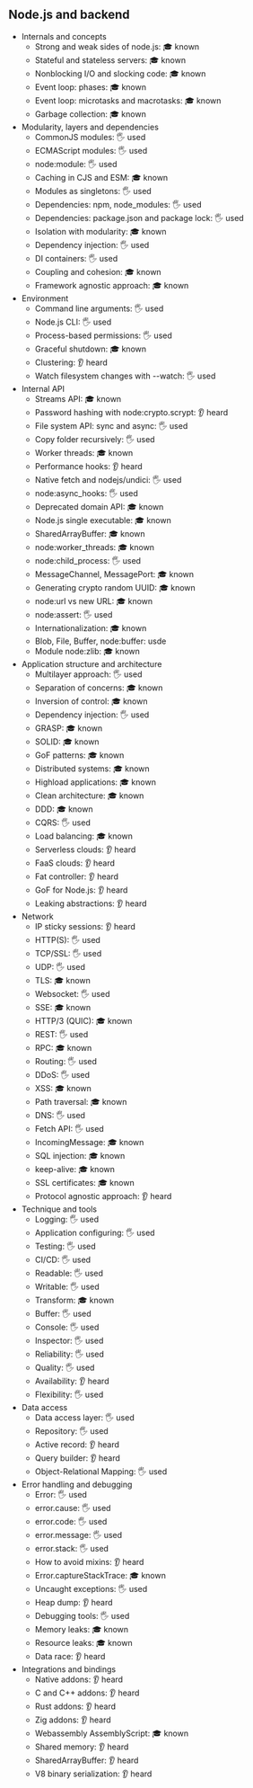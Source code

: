 ## Node.js and backend

- Internals and concepts
  - Strong and weak sides of node.js: 🎓 known
  - Stateful and stateless servers: 🎓 known
  - Nonblocking I/O and slocking code: 🎓 known
  - Event loop: phases: 🎓 known
  - Event loop: microtasks and macrotasks: 🎓 known
  - Garbage collection: 🎓 known
    <!-- - Node.js LTS schedule -->
    <!-- - I/O-bound, CPU-bound, memory-bound tasks -->
    <!-- - Interactive applications (close to real-time) -->
- Modularity, layers and dependencies
  - CommonJS modules: 🖐️ used
  - ECMAScript modules: 🖐️ used
  - node:module: 🖐️ used
  - Caching in CJS and ESM: 🎓 known
  - Modules as singletons: 🖐️ used
  <!-- - Contexts and scripts node:vm -->
  - Dependencies: npm, node_modules: 🖐️ used
  - Dependencies: package.json and package lock: 🖐️ used
  <!-- - Module-based permissions model -->
  - Isolation with modularity: 🎓 known
  - Dependency injection: 🖐️ used
  - DI containers: 🖐️ used
  - Coupling and cohesion: 🎓 known
  - Framework agnostic approach: 🎓 known
- Environment
  - Command line arguments: 🖐️ used
  - Node.js CLI: 🖐️ used
  - Process-based permissions: 🖐️ used
  - Graceful shutdown: 🎓 known
  - Clustering: 👂 heard
  - Watch filesystem changes with --watch: 🖐️ used
- Internal API
  - Streams API: 🎓 known
    <!-- - Web Streams API:  -->
    <!-- - Crypto API -->
  - Password hashing with node:crypto.scrypt: 👂 heard
  <!-- - Web Crypto API -->
  - File system API: sync and async: 🖐️ used
  - Copy folder recursively: 🖐️ used
  - Worker threads: 🎓 known
  - Performance hooks: 👂 heard
  - Native fetch and nodejs/undici: 🖐️ used
  - node:async_hooks: 🖐️ used
    <!-- - AsyncLocalStorage -->
    <!-- - AsyncResource -->
  - Deprecated domain API: 🎓 known
  - Node.js single executable: 🎓 known
  <!-- - Stream back pressure -->
  - SharedArrayBuffer: 🎓 known
  - node:worker_threads: 🎓 known
  - node:child_process: 🖐️ used
  - MessageChannel, MessagePort: 🎓 known
  <!-- - BroadcastChannel -->
  - Generating crypto random UUID: 🎓 known
  - node:url vs new URL: 🎓 known
  - node:assert: 🖐️ used
  - Internationalization: 🎓 known
  - Blob, File, Buffer, node:buffer: usde
  - Module node:zlib: 🎓 known
- Application structure and architecture
  <!-- - Isolation between layer -->
  - Multilayer approach: 🖐️ used
  - Separation of concerns: 🎓 known
  - Inversion of control: 🎓 known
  - Dependency injection: 🖐️ used
  - GRASP: 🎓 known
  - SOLID: 🎓 known
  - GoF patterns: 🎓 known
  - Distributed systems: 🎓 known
  - Highload applications: 🎓 known
  - Clean architecture: 🎓 known
  - DDD: 🎓 known
    <!-- - Message Queue -->
    <!-- - CQS -->
  - CQRS: 🖐️ used
  <!-- - Event sourcing -->
  - Load balancing: 🎓 known
  - Serverless clouds: 👂 heard
  - FaaS clouds: 👂 heard
  - Fat controller: 👂 heard
  - GoF for Node.js: 👂 heard
  - Leaking abstractions: 👂 heard
- Network
  - IP sticky sessions: 👂 heard
  <!-- - Endpoint throttling -->
  - HTTP(S): 🖐️ used
  - TCP/SSL: 🖐️ used
  - UDP: 🖐️ used
  - TLS: 🎓 known
  - Websocket: 🖐️ used
  - SSE: 🎓 known
  - HTTP/3 (QUIC): 🎓 known
  <!-- - Long polling -->
  - REST: 🖐️ used
  - RPC: 🎓 known
  - Routing: 🖐️ used
  <!-- - DoS -->
  - DDoS: 🖐️ used
  - XSS: 🎓 known
  - Path traversal: 🎓 known
  <!-- - CSRF -->
  - DNS: 🖐️ used
  - Fetch API: 🖐️ used
  - IncomingMessage: 🎓 known
  - SQL injection: 🎓 known
  <!-- - noDelay -->
  - keep-alive: 🎓 known
    <!-- - ALPN -->
    <!-- - SNI callback -->
  - SSL certificates: 🎓 known
  - Protocol agnostic approach: 👂 heard
- Technique and tools
  <!-- - Native test runner -->
  - Logging: 🖐️ used
  - Application configuring: 🖐️ used
  - Testing: 🖐️ used
  - CI/CD: 🖐️ used
  - Readable: 🖐️ used
  - Writable: 🖐️ used
  - Transform: 🎓 known
  <!-- - back pressure -->
  - Buffer: 🖐️ used
  - Console: 🖐️ used
  - Inspector: 🖐️ used
  - Reliability: 🖐️ used
  - Quality: 🖐️ used
  - Availability: 👂 heard
  - Flexibility: 🖐️ used
- Data access
  - Data access layer: 🖐️ used
  - Repository: 🖐️ used
  - Active record: 👂 heard
  - Query builder: 👂 heard
  - Object-Relational Mapping: 🖐️ used
- Error handling and debugging
  - Error: 🖐️ used
  - error.cause: 🖐️ used
  - error.code: 🖐️ used
  - error.message: 🖐️ used
  - error.stack: 🖐️ used
  - How to avoid mixins: 👂 heard
  - Error.captureStackTrace: 🎓 known
  - Uncaught exceptions: 🖐️ used
  - Heap dump: 👂 heard
  - Debugging tools: 🖐️ used
  <!-- - Flame graph -->
  - Memory leaks: 🎓 known
  - Resource leaks: 🎓 known
  - Data race: 👂 heard
- Integrations and bindings
  - Native addons: 👂 heard
  - C and C++ addons: 👂 heard
  - Rust addons: 👂 heard
  - Zig addons: 👂 heard
    <!-- - NAN (Native Abstractions for Node.js) -->
    <!-- - Node-API (formerly N-API) -->
    <!-- - NAPI C and C++ -->
    <!-- - NAPI Rust -->
    <!-- - NAPI Zig -->
    <!-- - Webassembly WAT -->
    <!-- - Webassembly C and C++ -->
    <!-- - Webassembly Rust -->
    <!-- - Webassembly Zig -->
  - Webassembly AssemblyScript: 🎓 known
  - Shared memory: 👂 heard
  - SharedArrayBuffer: 👂 heard
  - V8 binary serialization: 👂 heard
